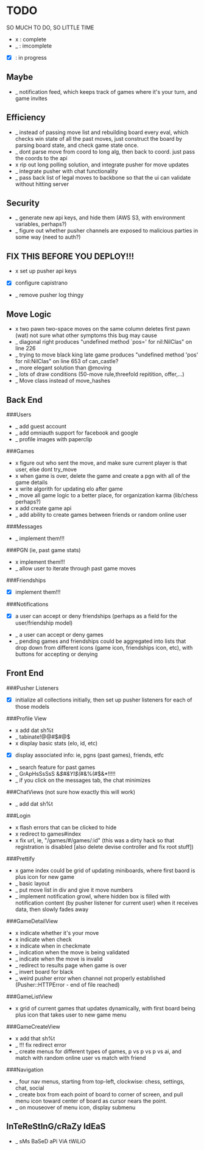 TODO
====
SO MUCH TO DO, SO LITTLE TIME
*  x  : complete
*  _  : imcomplete
* [x] : in progress

Maybe
-----
* _ notification feed, which keeps track of games where it's your turn, and game invites

Efficiency
----------
* _ instead of passing move list and rebuilding board every eval, which checks win state of all the past moves, just construct the board by parsing board state, and check game state once.
* _ dont parse move from coord to long alg, then back to coord. just pass the coords to the api
* x rip out long polling solution, and integrate pusher for move updates
* _ integrate pusher with chat functionality
* _ pass back list of legal moves to backbone so that the ui can validate without hitting server

Security
--------
* _ generate new api keys, and hide them (AWS S3, with environment variables, perhaps?)
* _ figure out whether pusher channels are exposed to malicious parties in some way (need to auth?)

FIX THIS BEFORE YOU DEPLOY!!!
-----------------------------
* x set up pusher api keys
* [x] configure capistrano
* _ remove pusher log thingy

Move Logic
----------
* x two pawn two-space moves on the same column deletes first pawn (wat) not sure what other symptoms this bug may cause
* _ diagonal right produces "undefined method `pos=' for nil:NilClas" on line 226
* _ trying to move black king late game produces "undefined method 'pos' for nil:NilClas" on line 653 of can_castle?
* _ more elegant solution than @moving
* _ lots of draw conditions (50-move rule,threefold repitition, offer,...)
* _ Move class instead of move_hashes

Back End
--------
###Users
* _ add guest account
* _ add omniauth support for facebook and google
* _ profile images with paperclip

###Games
* x figure out who sent the move, and make sure current player is that user, else dont try_move
* x when game is over, delete the game and create a pgn with all of the game details
* x write algorith for updating elo after game
* _ move all game logic to a better place, for organization karma (lib/chess perhaps?)
* x add create game api
* _ add ability to create games between friends or random online user

###Messages
* _ implement them!!!

###PGN (ie, past game stats)
* x implement them!!!
* _ allow user to iterate through past game moves

###Friendships
* [x] implement them!!!

###Notifications
* [x] a user can accept or deny friendships (perhaps as a field for the user/friendship model)
* _ a user can accept or deny games
* _ pending games and friendships could be aggregated into lists that drop down from different icons (game icon, friendships icon, etc), with buttons for accepting or denying 

Front End
---------

###Pusher Listeners
* [x] initialize all collections initially, then set up pusher listeners for each of those models

###Profile View
* x add dat sh%t
* _ tabinate!@@#$#@$
* x display basic stats (elo, id, etc)
* [x] display associated info: ie, pgns (past games), friends, etfc
* _ search feature for past games
* _ GrApHsSsSsS &*$#&YI$(*#&%(#$&*!!!!!
* _ if you click on the messages tab, the chat minimizes

###ChatViews (not sure how exactly this will work)
* _ add dat sh%t

###Login
* x flash errors that can be clicked to hide
* x redirect to games#index
* x fix url, ie, "/games/#/games/:id" (this was a dirty hack so that registration is disabled [also delete devise controller and fix root stuff])

###Prettify
* x game index could be grid of updating miniboards, where first baord is plus icon for new game
* _ basic layout
* _ put move list in div and give it move numbers
* _ implement notification growl, where hidden box is filled with notification content (by pusher listener for current user) when it receives data, then slowly fades away

###GameDetailView
* x indicate whether it's your move
* x indicate when check
* x indicate when in checkmate
* _ indication when the move is being validated
* _ indicate when the move is invalid
* _ redirect to results page when game is over
* _ invert board for black
* _ weird pusher error when channel not properly established (Pusher::HTTPError - end of file reached)

###GameListView
* x grid of current games that updates dynamically, with first board being plus icon that takes user to new game menu

###GameCreateView
* x add that sh%t
* _ !!! fix redirect error
* _ create menus for different types of games, p vs p vs p vs ai, and match with random online user vs match with friend

###Navigation
* _ four nav menus, starting from top-left, clockwise: chess, settings, chat, social
* _ create box from each point of board to corner of screen, and pull menu icon toward center of board as cursor nears the point.
* _ on mouseover of menu icon, display submenu

InTeReStInG/cRaZy IdEaS
-----------------------
* _ sMs BaSeD aPi ViA tWiLiO
